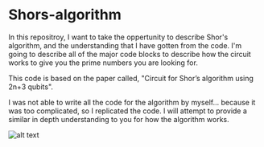 # Shors-algorithm
In this repositroy, I want to take the oppertunity to describe Shor's algorithm, and the understanding that I have gotten from the code. I'm going to describe all of the major code blocks to describe how the circuit works to give you the prime numbers you are looking for.


This code is based on the paper called, "Circuit for Shor’s algorithm using 2n+3 qubits".


I was not able to write all the code for the algorithm by myself... because it was too complicated, so I replicated the code. I will attempt to provide a similar in depth understanding to you for how the algorithm works.


![alt text](images/Replicated-Shor's-Algorithm.ipynb)

